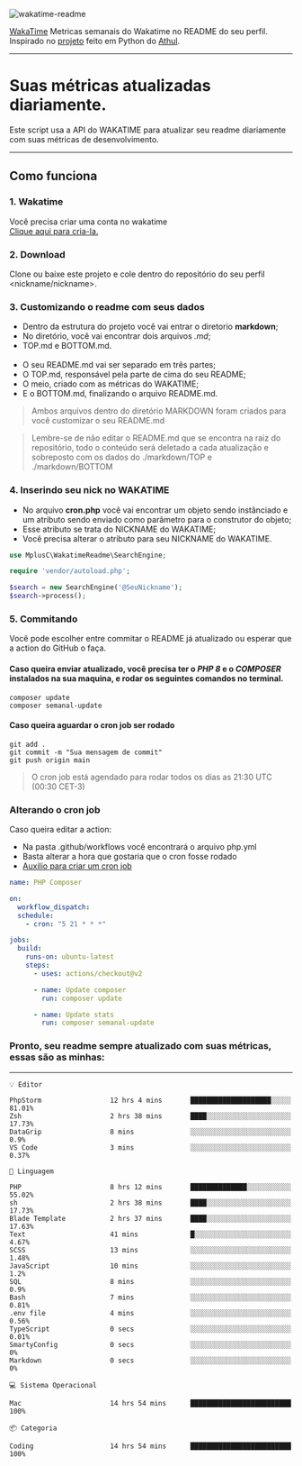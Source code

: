 ![wakatime-readme](https://socialify.git.ci/bymatheus/wakatime-readme/image?description=1&descriptionEditable=M%C3%A9tricas%20semanais%20do%20Wakatime%20no%20seu%20README%20de%20perfil.&font=KoHo&forks=1&language=1&owner=1&pattern=Signal&stargazers=1&theme=Dark)

[WakaTime](https://wakatime.com) Metricas semanais do Wakatime no README do seu perfil. <br>
Inspirado no [projeto](https://github.com/athul/waka-readme) feito em Python do [Athul](https://github.com/athul).
___

# Suas métricas atualizadas diariamente.
Este script usa a API do WAKATIME para atualizar seu readme diariamente com suas métricas de desenvolvimento.

___

## Como funciona

### 1. Wakatime
Você precisa criar uma conta no wakatime <br>
[Clique aqui para cria-la.](https://wakatime.com) 

### 2. Download
Clone ou baixe este projeto e cole dentro do repositório do seu perfil <nickname/nickname>.

### 3. Customizando o readme com seus dados
- Dentro da estrutura do projeto você vai entrar o diretorio **markdown**;  
- No diretório, você vai encontrar dois arquivos *.md*;
- TOP.md e BOTTOM.md.
<br><br>
- O seu README.md vai ser separado em três partes; 
- O TOP.md, responsável pela parte de cima do seu README;
- O meio, criado com as métricas do WAKATIME;
- E o BOTTOM.md, finalizando o arquivo README.md.<br>

> Ambos arquivos dentro do diretório MARKDOWN foram criados para você customizar o seu README.md

> Lembre-se de não editar o README.md que se encontra na raiz do repositório, todo o conteúdo será deletado a cada atualização e sobreposto com os dados do ./markdown/TOP e ./markdown/BOTTOM

### 4. Inserindo seu nick no WAKATIME
- No arquivo **cron.php** você vai encontrar um objeto sendo instânciado e um atributo sendo enviado como parâmetro para o construtor do objeto;
- Esse atributo se trata do NICKNAME do WAKATIME;
- Você precisa alterar o atributo para seu NICKNAME do WAKATIME.

```php
use MplusC\WakatimeReadme\SearchEngine;

require 'vendor/autoload.php';

$search = new SearchEngine('@SeuNickname');
$search->process();
```

### 5. Commitando
Você pode escolher entre commitar o README já atualizado ou esperar que a action do GitHub o faça. <br>

#### Caso queira enviar atualizado, você precisa ter o *PHP 8* e o *COMPOSER* instalados na sua maquina, e rodar os seguintes comandos no terminal.
```composer
composer update
composer semanal-update 
```

#### Caso queira aguardar o cron job ser rodado 
```git 
git add .
git commit -m "Sua mensagem de commit"
git push origin main
```

>O cron job está agendado para rodar todos os dias as 21:30 UTC (00:30 CET-3) 

### Alterando o cron job
Caso queira editar a action:

- Na pasta .github/workflows você encontrará o arquivo php.yml
- Basta alterar a hora que gostaria que o cron fosse rodado
- [Auxilio para criar um cron job](https://crontab.guru)

```yml
name: PHP Composer

on:
  workflow_dispatch:
  schedule:
    - cron: "5 21 * * *"

jobs:
  build:
    runs-on: ubuntu-latest
    steps:
      - uses: actions/checkout@v2

      - name: Update composer
        run: composer update

      - name: Update stats
        run: composer semanal-update
```

### Pronto, seu readme sempre atualizado com suas métricas, essas são as minhas:

___
```text
💡 Editor

PhpStorm                 12 hrs 4 mins       ████████████████████░░░░░     81.01%
Zsh                      2 hrs 38 mins       ████░░░░░░░░░░░░░░░░░░░░░     17.73%
DataGrip                 8 mins              ░░░░░░░░░░░░░░░░░░░░░░░░░       0.9%
VS Code                  3 mins              ░░░░░░░░░░░░░░░░░░░░░░░░░      0.37%
```
```text
💬 Linguagem

PHP                      8 hrs 12 mins       ██████████████░░░░░░░░░░░     55.02%
sh                       2 hrs 38 mins       ████░░░░░░░░░░░░░░░░░░░░░     17.73%
Blade Template           2 hrs 37 mins       ████░░░░░░░░░░░░░░░░░░░░░     17.63%
Text                     41 mins             █░░░░░░░░░░░░░░░░░░░░░░░░      4.67%
SCSS                     13 mins             ░░░░░░░░░░░░░░░░░░░░░░░░░      1.48%
JavaScript               10 mins             ░░░░░░░░░░░░░░░░░░░░░░░░░       1.2%
SQL                      8 mins              ░░░░░░░░░░░░░░░░░░░░░░░░░       0.9%
Bash                     7 mins              ░░░░░░░░░░░░░░░░░░░░░░░░░      0.81%
.env file                4 mins              ░░░░░░░░░░░░░░░░░░░░░░░░░      0.56%
TypeScript               0 secs              ░░░░░░░░░░░░░░░░░░░░░░░░░      0.01%
SmartyConfig             0 secs              ░░░░░░░░░░░░░░░░░░░░░░░░░         0%
Markdown                 0 secs              ░░░░░░░░░░░░░░░░░░░░░░░░░         0%
```
```text
💻 Sistema Operacional

Mac                      14 hrs 54 mins      █████████████████████████       100%
```
```text
📦 Categoria

Coding                   14 hrs 54 mins      █████████████████████████       100%
```
